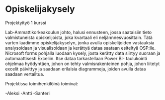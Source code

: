 # Opiskelijakysely

Projektyityö 1 kurssi

Lab-Ammattikorkeakoulun johto, halusi ennusteen, jossa saataisiin tieto valmistuneista opiskelijoista, joka kvartaali eli neljännnesvuosittain. Tätä varten laadimme opiskelijakyselyn, jonka avulla opiskelijoiden vastauksia analysoidaan ja visualisoidaan ja kerättyä dataa saataan esiteltyä OSP:lle. Nicrosoft forms pohjalla luodaan kysely, josta kerätty data siirtyy suoraan ja automaattisesti Exceliin. Itse dataa tarkastellaan Power BI- taulukointi ohjelmaa hyödyntäen, johon on tehty valmisrakenteinen pohja, johon liitetyt excelit päivittyy ja saadaan erilaisia diagrammeja, joiden avulla dataa saadaan vertailtua. 

Projektissa toimihenkilöinä toimivat:

-Aleksi
-Antti
-Santeri

